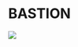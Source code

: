 # BASTION

![](https://velog.velcdn.com/images/agnusdei1207/post/d6adaadc-400e-4341-b220-a57e7d7c6622/image.png)
